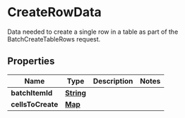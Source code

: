 

# CreateRowData

 Data needed to create a single row in a table as part of the BatchCreateTableRows request. 

## Properties

| Name | Type | Description | Notes |
|------------ | ------------- | ------------- | -------------|
|**batchItemId** | [**String**](String.md) |  |  |
|**cellsToCreate** | [**Map**](Map.md) |  |  |



